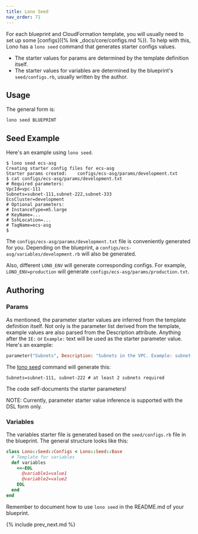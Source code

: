 ```yaml
---
title: Lono Seed
nav_order: 71
---
```


For each blueprint and CloudFormation template, you will usually need to set up some [configs]({% link _docs/core/configs.md %}). To help with this, Lono has a `lono seed` command that generates starter configs values.

* The starter values for params are determined by the template definition itself.
* The starter values for variables are determined by the blueprint's `seed/configs.rb`, usually written by the author.

## Usage

The general form is:

    lono seed BLUEPRINT

## Seed Example

Here's an example using `lono seed`.

    $ lono seed ecs-asg
    Creating starter config files for ecs-asg
    Starter params created:    configs/ecs-asg/params/development.txt
    $ cat configs/ecs-asg/params/development.txt
    # Required parameters:
    VpcId=vpc-111
    Subnets=subnet-111,subnet-222,subnet-333
    EcsCluster=development
    # Optional parameters:
    # InstanceType=m5.large
    # KeyName=...
    # SshLocation=...
    # TagName=ecs-asg
    $

The `configs/ecs-asg/params/development.txt` file is conveniently generated for you. Depending on the blueprint, a `configs/ecs-asg/variables/development.rb` will also be generated.

Also, different `LONO_ENV` will generate corresponding configs. For example, `LONO_ENV=production` will generate  `configs/ecs-asg/params/production.txt`.

## Authoring

### Params

As mentioned, the parameter starter values are inferred from the template definition itself.  Not only is the parameter list derived from the template, example values are also parsed from the Description attribute.  Anything after the `IE:` or `Example:` text will be used as the starter parameter value.  Here's an example:

```ruby
parameter("Subnets", Description: "Subnets in the VPC. Example: subnet-111, subnet-222 # at least 2 subnets required")
```

The [lono seed](https://lono.cloud/reference/lono-seed/) command will generate this:

```
Subnets=subnet-111, subnet-222 # at least 2 subnets required
```

The code self-documents the starter parameters!

NOTE: Currently, parameter starter value inference is supported with the DSL form only.

### Variables

The variables starter file is generated based on the `seed/configs.rb` file in the blueprint. The general structure looks like this:

```ruby
class Lono::Seed::Configs < Lono::Seed::Base
  # Template for variables
  def variables
    <<~EOL
      @variable1=value1
      @variable2=value2
    EOL
  end
end
```

Remember to document how to use `lono seed` in the README.md of your blueprint.

{% include prev_next.md %}
